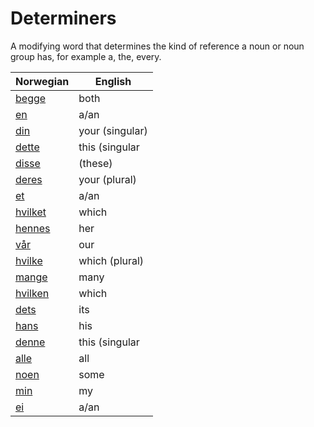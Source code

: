 # Determiners

A modifying word that determines the kind of reference a noun or noun group has, for example a, the, every.

| Norwegian | English |
| --- | --- |
| [begge](https://www.ordnett.no/search?language=no&phrase=begge) | both |  |
| [en](https://www.ordnett.no/search?language=no&phrase=en) | a/an | m |
| [din](https://www.ordnett.no/search?language=no&phrase=din) | your (singular) |  |
| [dette](https://www.ordnett.no/search?language=no&phrase=dette) | this (singular |  neuter) |
| [disse](https://www.ordnett.no/search?language=no&phrase=disse) | (these) |  |
| [deres](https://www.ordnett.no/search?language=no&phrase=deres) | your (plural) | None |
| [et](https://www.ordnett.no/search?language=no&phrase=et) | a/an | i |
| [hvilket](https://www.ordnett.no/search?language=no&phrase=hvilket) | which | i |
| [hennes](https://www.ordnett.no/search?language=no&phrase=hennes) | her | f |
| [vår](https://www.ordnett.no/search?language=no&phrase=vår) | our |  |
| [hvilke](https://www.ordnett.no/search?language=no&phrase=hvilke) | which (plural) |  |
| [mange](https://www.ordnett.no/search?language=no&phrase=mange) | many |  |
| [hvilken](https://www.ordnett.no/search?language=no&phrase=hvilken) | which | m |
| [dets](https://www.ordnett.no/search?language=no&phrase=dets) | its | i |
| [hans](https://www.ordnett.no/search?language=no&phrase=hans) | his | m |
| [denne](https://www.ordnett.no/search?language=no&phrase=denne) | this (singular |  masculine and femenine) |
| [alle](https://www.ordnett.no/search?language=no&phrase=alle) | all |  |
| [noen](https://www.ordnett.no/search?language=no&phrase=noen) | some |  |
| [min](https://www.ordnett.no/search?language=no&phrase=min) | my |  |
| [ei](https://www.ordnett.no/search?language=no&phrase=ei) | a/an | f |


